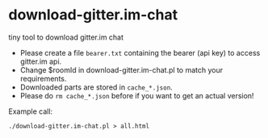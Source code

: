 # download-gitter.im-chat
tiny tool to download gitter.im chat

 * Please create a file `bearer.txt` containing the bearer (api key) to access gitter.im api.
 * Change $roomId in download-gitter.im-chat.pl to match your requirements.
 * Downloaded parts are stored in `cache_*.json`. 
 * Please do `rm cache_*.json` before if you want to get an actual version!

Example call: 
```
./download-gitter.im-chat.pl > all.html
```

